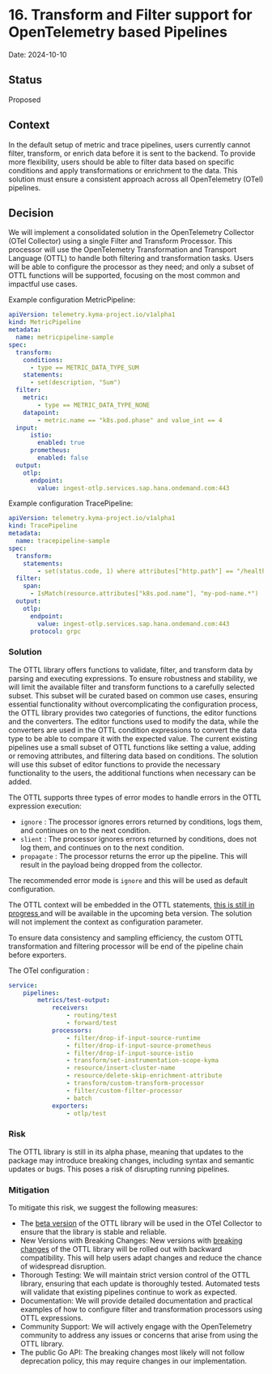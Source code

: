 # 16. Transform and Filter support for OpenTelemetry based Pipelines

Date: 2024-10-10

## Status

Proposed

## Context

In the default setup of metric and trace pipelines, users currently cannot filter, transform, or enrich data before it is sent to the backend. To provide more flexibility, users should be able to filter data based on specific conditions and apply transformations or enrichment to the data. This solution must ensure a consistent approach across all OpenTelemetry (OTel) pipelines.

## Decision

We will implement a consolidated solution in the OpenTelemetry Collector (OTel Collector) using a single Filter and Transform Processor. This processor will use the OpenTelemetry Transformation and Transport Language (OTTL) to handle both filtering and transformation tasks. Users will be able to configure the processor as they need; and only a subset of OTTL functions will be supported, focusing on the most common and impactful use cases.

Example configuration MetricPipeline:
    
```yaml
apiVersion: telemetry.kyma-project.io/v1alpha1
kind: MetricPipeline
metadata:
  name: metricpipeline-sample
spec:
  transform:
    conditions:
      - type == METRIC_DATA_TYPE_SUM
    statements:
      - set(description, "Sum")
  filter:
    metric:
        - type == METRIC_DATA_TYPE_NONE
    datapoint:
        - metric.name == "k8s.pod.phase" and value_int == 4
  input:
      istio:
        enabled: true
      prometheus:
        enabled: false
  output:
    otlp:
      endpoint:
        value: ingest-otlp.services.sap.hana.ondemand.com:443
```

Example configuration TracePipeline:

```yaml
apiVersion: telemetry.kyma-project.io/v1alpha1
kind: TracePipeline
metadata:
  name: tracepipeline-sample
spec:
  transform:
    statements:
        - set(status.code, 1) where attributes["http.path"] == "/health"
  filter:
    span:
      - IsMatch(resource.attributes["k8s.pod.name"], "my-pod-name.*")
  output:
    otlp:
      endpoint:
        value: ingest-otlp.services.sap.hana.ondemand.com:443
      protocol: grpc
```
### Solution

The OTTL library offers functions to validate, filter, and transform data by parsing and executing expressions. To ensure robustness and stability, we will limit the available filter and transform functions to a carefully selected subset. This subset will be curated based on common use cases, ensuring essential functionality without overcomplicating the configuration process, the OTTL library provides two categories of functions, the editor functions and the converters.
The editor functions used to modify the data, while the converters are used in the OTTL condition expressions to convert the data type to be able to compare it with the expected value. The current existing pipelines use a small subset of OTTL functions like setting a value, adding or removing attributes, and filtering data based on conditions. The solution will use this subset of editor functions to provide the necessary functionality to the users, the additional functions when necessary can be added.

The OTTL supports three types of error modes to handle errors in the OTTL expression execution:
- `ignore` : The processor ignores errors returned by conditions, logs them, and continues on to the next condition.
- `slient` : The processor ignores errors returned by conditions, does not log them, and continues on to the next condition.
- `propagate` : The processor returns the error up the pipeline. This will result in the payload being dropped from the collector.

The recommended error mode is `ignore` and this will be used as default configuration.

The OTTL context will be embedded in the OTTL statements, [this is still in progress ](https://github.com/open-telemetry/opentelemetry-collector-contrib/issues/29017) and will be available in the upcoming beta version. The solution will not implement the context as configuration parameter.

To ensure data consistency and sampling efficiency, the custom OTTL transformation and filtering processor will be end of the pipeline chain before exporters.

The OTel configuration :

```yaml
service:
    pipelines:
        metrics/test-output:
            receivers:
                - routing/test
                - forward/test
            processors:
                - filter/drop-if-input-source-runtime
                - filter/drop-if-input-source-prometheus
                - filter/drop-if-input-source-istio
                - transform/set-instrumentation-scope-kyma
                - resource/insert-cluster-name
                - resource/delete-skip-enrichment-attribute
                - transform/custom-transform-processor
                - filter/custom-filter-processor
                - batch
            exporters:
                - otlp/test
```

### Risk

The OTTL library is still in its alpha phase, meaning that updates to the package may introduce breaking changes, including syntax and semantic updates or bugs. This poses a risk of disrupting running pipelines.

### Mitigation

To mitigate this risk, we suggest the following measures:
- The [beta version](https://github.com/open-telemetry/opentelemetry-collector-contrib/issues/28892) of the OTTL library will be used in the OTel Collector to ensure that the library is stable and reliable.
- New Versions with Breaking Changes: New versions with [breaking changes](https://github.com/open-telemetry/opentelemetry-collector/blob/main/docs/coding-guidelines.md#breaking-changes) of the OTTL library will be rolled out with backward compatibility. This will help users adapt changes and reduce the chance of widespread disruption.
- Thorough Testing: We will maintain strict version control of the OTTL library, ensuring that each update is thoroughly tested. Automated tests will validate that existing pipelines continue to work as expected.
- Documentation: We will provide detailed documentation and practical examples of how to configure filter and transformation processors using OTTL expressions.
- Community Support: We will actively engage with the OpenTelemetry community to address any issues or concerns that arise from using the OTTL library.
- The public Go API: The breaking changes most likely will not follow deprecation policy, this may require changes in our implementation.
